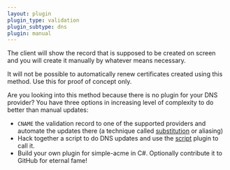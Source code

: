 ```yaml
---
layout: plugin
plugin_type: validation
plugin_subtype: dns
plugin: manual
---
```

The client will show the record that is supposed to be created on screen and you will create it manually by whatever means necessary.

<div class="callout-block callout-block-danger pb-1 mt-3">
    <div class="content">
        <p>It will not be possible to automatically renew certificates created using this method. Use this for proof of concept only.</p>
    </div>
</div>

<div class="callout-block callout-block-warning pb-1 mt-3">
    <div class="content">
        <p>Are you looking into this method because there is no plugin for your DNS provider? You have three options in increasing level of complexity to do better than manual updates:</p>
<ul>
    <li><code>CNAME</code> the validation record to one of the supported providers and automate the updates there (a technique called <a href="/reference/plugins/validation/dns">substitution</a> or aliasing)</li>
    <li>Hack together a script to do DNS updates and use the <a href="/reference/plugins/validation/dns/script">script</a> plugin to call it.</li>
    <li>Build your own plugin for simple-acme in C#. Optionally contribute it to GitHub for eternal fame!</li></ul></div></div>